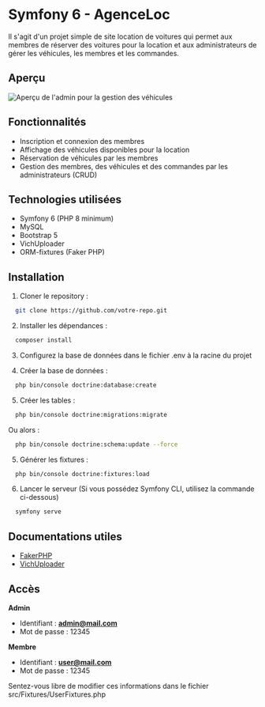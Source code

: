 
# Symfony 6 - AgenceLoc

Il s'agit d'un projet simple de site location de voitures qui permet aux membres de réserver des voitures pour la location et aux administrateurs de gérer les véhicules, les membres et les commandes.


## Aperçu

![Aperçu de l'admin pour la gestion des véhicules](https://github.com/kinai972/symfony-location/blob/master/public/images/screenshots/admin_vehicle.png)


## Fonctionnalités

- Inscription et connexion des membres
- Affichage des véhicules disponibles pour la location
- Réservation de véhicules par les membres
- Gestion des membres, des véhicules et des commandes par les administrateurs (CRUD)

## Technologies utilisées

- Symfony 6 (PHP 8 minimum)
- MySQL
- Bootstrap 5
- VichUploader
- ORM-fixtures (Faker PHP)

## Installation

1. Cloner le repository : 
```bash
  git clone https://github.com/votre-repo.git
```

2. Installer les dépendances :
```bash
  composer install
```

3. Configurez la base de données dans le fichier .env à la racine du projet

4. Créer la base de données :
```bash
  php bin/console doctrine:database:create
```

5. Créer les tables :
```bash
  php bin/console doctrine:migrations:migrate
```
Ou alors :
```bash
  php bin/console doctrine:schema:update --force
```

5. Générer les fixtures :
```bash
  php bin/console doctrine:fixtures:load
```

6. Lancer le serveur (Si vous possédez Symfony CLI, utilisez la commande ci-dessous)
```bash
  symfony serve
```



## Documentations utiles

- [FakerPHP](hhttps://fakerphp.github.io/)
- [VichUploader](hhttps://fakerphp.github.io/)
## Accès

**Admin**
- Identifiant : **admin@mail.com**
- Mot de passe : 12345

**Membre**
- Identifiant : **user@mail.com**
- Mot de passe : 12345

Sentez-vous libre de modifier ces informations dans le fichier src/Fixtures/UserFixtures.php
